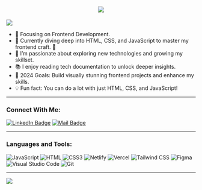 <h1 align="center">
  <a href="https://git.io/typing-svg">
    <img src="https://readme-typing-svg.herokuapp.com/?lines=Hello,+There!+👋;This+is+Azra....;Nice+to+meet+you!&center=true&size=30&colors=FF5733,33FF57,3357FF">
  </a>
</h1>

![](https://komarev.com/ghpvc/?username=azra316&color=ff69b4)

- 🎯 Focusing on Frontend Development. 
- 🌱 Currently diving deep into HTML, CSS, and JavaScript to master my frontend craft. 🌟
- 🚀 I’m passionate about exploring new technologies and growing my skillset.
- 📚 I enjoy reading tech documentation to unlock deeper insights.
- 🎨 2024 Goals: Build visually stunning frontend projects and enhance my skills.
- 💡 Fun fact: You can do a lot with just HTML, CSS, and JavaScript!
  
---

### Connect With Me:

[![LinkedIn Badge](https://img.shields.io/badge/LinkedIn-0077B5?style=for-the-badge&logo=linkedin&logoColor=white)](https://www.linkedin.com/in/azra-ah393)
[![Mail Badge](https://img.shields.io/badge/Gmail-D14836?style=for-the-badge&logo=gmail&logoColor=white)](mailto:azraahmad316@gmail.com)

---

### Languages and Tools:

![JavaScript](https://img.shields.io/badge/JavaScript-F7DF1E?style=for-the-badge&logo=javascript&logoColor=black)
![HTML](https://img.shields.io/badge/HTML5-E34F26?style=for-the-badge&logo=html5&logoColor=white)
![CSS3](https://img.shields.io/badge/CSS3-1572B6?style=for-the-badge&logo=css3&logoColor=white)
![Netlify](https://img.shields.io/badge/Netlify-00C7B7?style=for-the-badge&logo=netlify&logoColor=white)
![Vercel](https://img.shields.io/badge/Vercel-000000?style=for-the-badge&logo=vercel&logoColor=white)
![Tailwind CSS](https://img.shields.io/badge/Tailwind%20CSS-06B6D4?style=for-the-badge&logo=tailwindcss&logoColor=white)
![Figma](https://img.shields.io/badge/Figma-F24E1E?style=for-the-badge&logo=figma&logoColor=white)
![Visual Studio Code](https://img.shields.io/badge/VS%20Code-007ACC?style=for-the-badge&logo=visual-studio-code&logoColor=white)
![Git](https://img.shields.io/badge/Git-F05032?style=for-the-badge&logo=git&logoColor=white)

---

<img src="https://readme-typing-svg.herokuapp.com/?lines=Hello,+There!+👋;This+is+AZRA....;Nice+to+meet+you!&center=true&size=30">
